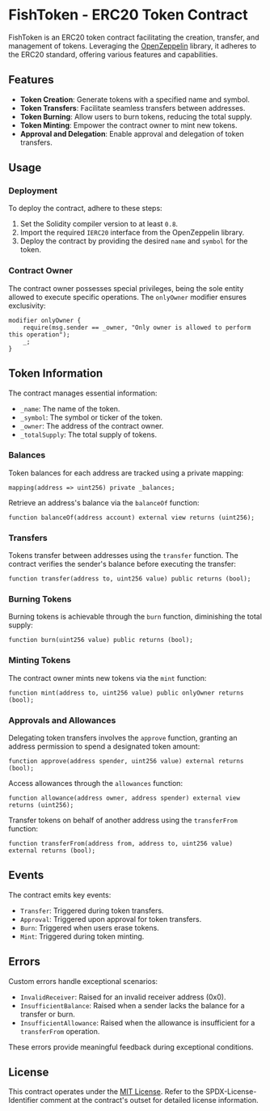 # FishToken - ERC20 Token Contract

FishToken is an ERC20 token contract facilitating the creation, transfer, and management of tokens. Leveraging the [OpenZeppelin](https://www.openzeppelin.com/) library, it adheres to the ERC20 standard, offering various features and capabilities.

## Features

- **Token Creation**: Generate tokens with a specified name and symbol.
- **Token Transfers**: Facilitate seamless transfers between addresses.
- **Token Burning**: Allow users to burn tokens, reducing the total supply.
- **Token Minting**: Empower the contract owner to mint new tokens.
- **Approval and Delegation**: Enable approval and delegation of token transfers.

## Usage

### Deployment

To deploy the contract, adhere to these steps:

1. Set the Solidity compiler version to at least `0.8`.
2. Import the required `IERC20` interface from the OpenZeppelin library.
3. Deploy the contract by providing the desired `name` and `symbol` for the token.

### Contract Owner

The contract owner possesses special privileges, being the sole entity allowed to execute specific operations. The `onlyOwner` modifier ensures exclusivity:

```solidity
modifier onlyOwner {
    require(msg.sender == _owner, "Only owner is allowed to perform this operation");
    _;
}
```

## Token Information

The contract manages essential information:

- `_name`: The name of the token.
- `_symbol`: The symbol or ticker of the token.
- `_owner`: The address of the contract owner.
- `_totalSupply`: The total supply of tokens.

### Balances

Token balances for each address are tracked using a private mapping:

```solidity
mapping(address => uint256) private _balances;
```

Retrieve an address's balance via the `balanceOf` function:

```solidity
function balanceOf(address account) external view returns (uint256);
```

### Transfers

Tokens transfer between addresses using the `transfer` function. The contract verifies the sender's balance before executing the transfer:

```solidity
function transfer(address to, uint256 value) public returns (bool);
```

### Burning Tokens

Burning tokens is achievable through the `burn` function, diminishing the total supply:

```solidity
function burn(uint256 value) public returns (bool);
```

### Minting Tokens

The contract owner mints new tokens via the `mint` function:

```solidity
function mint(address to, uint256 value) public onlyOwner returns (bool);
```

### Approvals and Allowances

Delegating token transfers involves the `approve` function, granting an address permission to spend a designated token amount:

```solidity
function approve(address spender, uint256 value) external returns (bool);
```

Access allowances through the `allowances` function:

```solidity
function allowance(address owner, address spender) external view returns (uint256);
```

Transfer tokens on behalf of another address using the `transferFrom` function:

```solidity
function transferFrom(address from, address to, uint256 value) external returns (bool);
```

## Events

The contract emits key events:

- `Transfer`: Triggered during token transfers.
- `Approval`: Triggered upon approval for token transfers.
- `Burn`: Triggered when users erase tokens.
- `Mint`: Triggered during token minting.

## Errors

Custom errors handle exceptional scenarios:

- `InvalidReceiver`: Raised for an invalid receiver address (0x0).
- `InsufficientBalance`: Raised when a sender lacks the balance for a transfer or burn.
- `InsufficientAllowance`: Raised when the allowance is insufficient for a `transferFrom` operation.

These errors provide meaningful feedback during exceptional conditions.

## License

This contract operates under the [MIT License](https://opensource.org/licenses/MIT). Refer to the SPDX-License-Identifier comment at the contract's outset for detailed license information.
